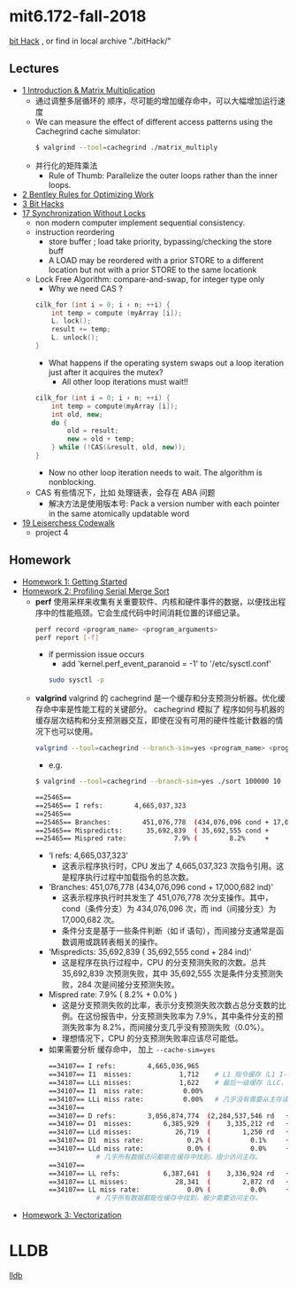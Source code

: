 # mit6.172-fall-2018


[bit Hack](https://graphics.stanford.edu/~seander/bithacks.html) , or find in local archive "./bitHack/"

## Lectures

- [1 Introduction & Matrix Multiplication](course/static_resources/d0c73dd51c79b95196a2e6faa824e1b4_MIT6_172F18_lec1.pdf)
    - 通过调整多层循环的 顺序，尽可能的增加缓存命中，可以大幅增加运行速度
    - We can measure the effect of different access patterns using the Cachegrind cache simulator:
        ```bash
        $ valgrind --tool=cachegrind ./matrix_multiply
    - 并行化的矩阵乘法
        - Rule of Thumb: Parallelize the outer loops rather than the inner loops.
- [2 Bentley Rules for Optimizing Work](course/static_resources/1a57adbec9520270d4485b42a2e1a316_MIT6_172F18_lec2.pdf)
- [3 Bit Hacks](course/static_resources/cc6983c9ebd77c28e8ae85bc0e575360_MIT6_172F18_lec3.pdf)
- [17 Synchronization Without Locks](course/static_resources/cc6983c9ebd77c28e8ae85bc0e575360_MIT6_172F18_lec3.pdf)
    - non modern computer implement sequential consistency.
    - instruction reordering
        - store buffer ;  load take priority, bypassing/checking the store buff
        - A LOAD may be reordered with a prior STORE to a different location but not with a prior STORE to the same locationk
    - Lock Free Algorithm:  compare-and-swap,  for integer type only
        - Why we need CAS ?
        ```c++
        cilk_for (int i = 0; i ‹ n; ++i) {
            int temp = compute (myArray [i]);
            L. lock();
            result += temp;
            L. unlock();
        }
        ```
        - What happens if the operating system swaps out a loop iteration just after it acquires the mutex?
            - All other loop iterations must wait!!
        ```c++
        cilk_for (int i = 0; i ‹ n; ++i) {
            int temp = compute(myArray [i]);
            int old, new;
            do {
                old = result;
                new = old + temp;
            } while (!CAS(&result, old, new));
        }
        ```
        - Now no other loop iteration needs to wait. The algorithm is nonblocking.
    - CAS 有些情况下，比如 处理链表，会存在 ABA 问题
        - 解决方法是使用版本号: Pack a version number with each pointer in the same atomically updatable word
- [19 Leiserchess Codewalk](course/static_resources/809f3351da7a2e5a6afc7c22e2e68e4d_MIT6_172F18_lec19.pdf)
    - project 4



## Homework

- [Homework 1: Getting Started](course/static_resources/2724d8594cb413754669fc4e9c6ce7db_MIT6_172F18hw1.pdf)
- [Homework 2: Profiling Serial Merge Sort](course/static_resources/796439e646c02f44348d50b1836ff7f9_MIT6_172F18hw2.pdf)
    - **perf** 使用采样来收集有关重要软件、内核和硬件事件的数据，以便找出程序中的性能瓶颈。它会生成代码中时间消耗位置的详细记录。
        ```bash
        perf record <program_name> <program_arguments>
        perf report [-f]
        ```
        - if permission issue occurs
            - add 'kernel.perf_event_paranoid = -1'  to '/etc/sysctl.conf'
            ```bash
            sudo sysctl -p
            ```
    - **valgrind** valgrind 的 cachegrind 是一个缓存和分支预测分析器。优化缓存命中率是性能工程的关键部分。 cachegrind 模拟了 程序如何与机器的缓存层次结构和分支预测器交互，即使在没有可用的硬件性能计数器的情况下也可以使用。
        ```bash
        valgrind --tool=cachegrind --branch-sim=yes <program_name> <program_arguments>
        ```
        - e.g.
        ```bash
        $ valgrind --tool=cachegrind --branch-sim=yes ./sort 100000 10

        ==25465== 
        ==25465== I refs:        4,665,037,323
        ==25465== 
        ==25465== Branches:        451,076,778  (434,076,096 cond + 17,000,682 ind)
        ==25465== Mispredicts:      35,692,839  ( 35,692,555 cond +        284 ind)
        ==25465== Mispred rate:            7.9% (        8.2%     +        0.0%   )
        ```
        - 'I refs: 4,665,037,323'  
            - 这表示程序执行时，CPU 发出了 4,665,037,323 次指令引用。这是程序执行过程中加载指令的总次数。
        - 'Branches:        451,076,778  (434,076,096 cond + 17,000,682 ind)'
            - 这表示程序执行时共发生了 451,076,778 次分支操作。其中，cond（条件分支）为 434,076,096 次，而 ind（间接分支）为 17,000,682 次。
            - 条件分支是基于一些条件判断（如 if 语句），而间接分支通常是函数调用或跳转表相关的操作。
        - 'Mispredicts:      35,692,839  ( 35,692,555 cond +        284 ind)'
            - 这是程序在执行过程中，CPU 的分支预测失败的次数。总共 35,692,839 次预测失败，其中 35,692,555 次是条件分支预测失败，284 次是间接分支预测失败。
        - Mispred rate:            7.9% (        8.2%     +        0.0%   )
            - 这是分支预测失败的比率，表示分支预测失败次数占总分支数的比例。在这份报告中，分支预测失败率为 7.9%，其中条件分支的预测失败率为 8.2%，而间接分支几乎没有预测失败（0.0%）。
            - 理想情况下，CPU 的分支预测失败率应该尽可能低。
        - 如果需要分析 缓存命中， 加上 `--cache-sim=yes`
            ```bash
            ==34107== I refs:        4,665,036,965
            ==34107== I1  misses:            1,712    # L1 指令缓存（L1 I-cache）未命中的次数 非常低
            ==34107== LLi misses:            1,622    # 最后一级缓存（LLC，即 L2 或 L3）也未命中的次数
            ==34107== I1  miss rate:          0.00%
            ==34107== LLi miss rate:          0.00%   # 几乎没有需要从主存读取指令的情况
            ==34107== 
            ==34107== D refs:        3,056,874,774  (2,284,537,546 rd   + 772,337,228 wr)
            ==34107== D1  misses:        6,385,929  (    3,335,212 rd   +   3,050,717 wr)
            ==34107== LLd misses:           26,719  (        1,250 rd   +      25,469 wr)
            ==34107== D1  miss rate:           0.2% (          0.1%     +         0.4%  )
            ==34107== LLd miss rate:           0.0% (          0.0%     +         0.0%  )  
                        # 几乎所有数据访问都能在缓存中找到，很少访问主存。
            ==34107== 
            ==34107== LL refs:           6,387,641  (    3,336,924 rd   +   3,050,717 wr)
            ==34107== LL misses:            28,341  (        2,872 rd   +      25,469 wr)
            ==34107== LL miss rate:            0.0% (          0.0%     +         0.0%  )
                        # 几乎所有数据都能在缓存中找到，极少需要访问主存。
            ```
- [Homework 3: Vectorization](course/static_resources/072651a8229a63376d5720c9a500ae45_MIT6_172F18hw3.pdf)



# LLDB 

[lldb](lldb/lldb.md)

